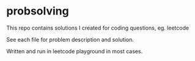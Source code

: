 # probsolving
This repo contains solutions I created for coding questions, eg. leetcode

See each file for problem description and solution. 

Written and run in leetcode playground in most cases.
